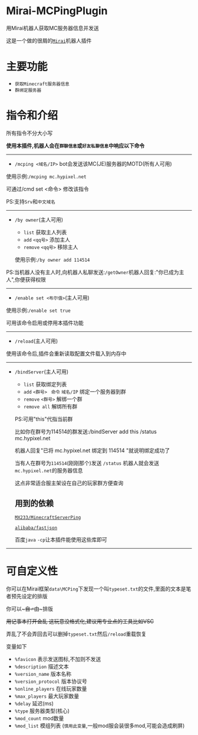 # Mirai-MCPingPlugin
用Mirai机器人获取MC服务器信息并发送

这是一个做的很屑的[`Mirai`](https://github.com/mamoe/mirai)机器人插件

# 主要功能
- `获取Minecraft服务器信息`
- `群绑定服务器`

# 指令和介绍
所有指令不分大小写

**使用本插件,机器人会在`群聊信息`或`好友私聊信息`中响应以下命令**
***
- `/mcping <域名/IP>` bot会发送该MC(JE)服务器的MOTD(所有人可用)

使用示例:`/mcping mc.hypixel.net`

可通过/cmd set <命令> 修改该指令

PS:支持`Srv`和`中文域名`

***
- `/by owner`(主人可用)
     * `list` 获取主人列表
     * `add` `<qq号>` 添加主人
     * `remove` `<qq号>` 移除主人
     
     使用示例:`/by owner add 114514`

PS:当机器人没有主人时,向机器人私聊发送:`/getOwner`机器人回复:"你已成为主人",你便获得权限
***

- `/enable set <布尔值>`(主人可用)

使用示例:`/enable set true`

可用该命令启用或停用本插件功能
***
- `/reload`(主人可用)

使用该命令后,插件会重新读取配置文件载入到内存中
***
- `/bindServer`(主人可用)
     * `list` 获取绑定列表
     * `add` `<群号> ` `命令` `域名/IP` 绑定一个服务器到群
     * `remove` `<群号>` 解绑一个群
     * `remove all` 解绑所有群
     
     PS:可用"this"代指当前群
     
     比如你在群号为114514的群发送:/bindServer add this /status mc.hypixel.net
     
     机器人回复"已将 mc.hypixel.net 绑定到 114514 "就说明绑定成功了
     
     当有人在群号为`114514`(刚刚那个)发送 `/status` 机器人就会发送`mc.hypixel.net`的服务器信息
     
     这点非常适合服主架设在自己的玩家群方便查询
     
     ## 用到的依赖
     [`MX233/MinecraftServerPing`](https://github.com/MX233/MinecraftServerPing/releases/tag/MinecraftServerPingV1.0)
     
     [`alibaba/fastjson`](https://github.com/alibaba/fastjson)
     
     百度`java` `-cp`让本插件能使用这些库即可
***
# 可自定义性
你可以在Mirai框架`data\MCPing`下发现一个叫`typeset.txt`的文件,里面的文本是笔者预先设定的排版

你可以~~~自♂由~~~排版

~~用记事本打开会乱 这玩意没格式化,建议用专业点的工具比如VSC~~

弄乱了不会弄回去可以删掉`typeset.txt`然后`/reload`重载恢复

变量如下

- `%favicon` 表示发送图标,不加则不发送
- `%description` 描述文本
- `%version_name` 版本名称
- `%version_protocol` 版本协议号
- `%online_players` 在线玩家数量
- `%max_players` 最大玩家数量
- `%delay` 延迟(ms)
- `%type` 服务器类型(核心)
- `%mod_count` mod数量
- `%mod_list` 模组列表 (`慎用此变量`,一般mod服会装很多mod,可能会造成刷屏)
